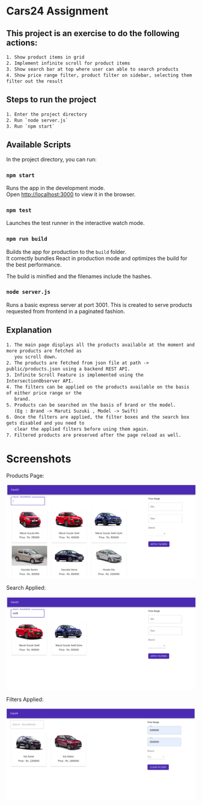 # Cars24 Assignment

## This project is an exercise to do the following actions:

	1. Show product items in grid 
	2. Implement infinite scroll for product items
	3. Show search bar at top where user can able to search products
	4. Show price range filter, product filter on sidebar, selecting them filter out the result

## Steps to run the project
	
	1. Enter the project directory
	2. Run `node server.js`
	3. Run `npm start`

## Available Scripts

In the project directory, you can run:

### `npm start`

Runs the app in the development mode.\
Open [http://localhost:3000](http://localhost:3000) to view it in the browser.

### `npm test`

Launches the test runner in the interactive watch mode.

### `npm run build`

Builds the app for production to the `build` folder.\
It correctly bundles React in production mode and optimizes the build for the best performance.

The build is minified and the filenames include the hashes.

### `node server.js`

Runs a basic express server at port 3001. This is created to serve products requested from frontend in a paginated fashion.

## Explanation

	1. The main page displays all the products available at the moment and more products are fetched as 
	   you scroll down.
	2. The products are fetched from json file at path -> public/products.json using a backend REST API.
	3. Infinite Scroll Feature is implemented using the IntersectionObserver API.
	4. The filters can be applied on the products available on the basis of either price range or the 
	   brand.
	5. Products can be searched on the basis of brand or the model.
	   (Eg : Brand -> Maruti Suzuki , Model -> Swift)
	6. Once the filters are applied, the filter boxes and the search box gets disabled and you need to 
	   clear the applied filters before using them again.
	7. Filtered products are preserved after the page reload as well.


# Screenshots

Products Page:

![](screenshots/Mainpage.png)

Search Applied:

![](screenshots/Search_products.png)

Filters Applied:

![](screenshots/Filtered_products.png)